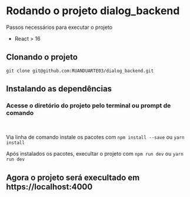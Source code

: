 # Rodando o projeto dialog_backend

Passos necessários para executar o projeto

- React > 16

## Clonando o projeto

`git clone git@github.com:RUANDUARTE03/dialog_backend.git`

## Instalando as dependências

### Acesse o diretório do projeto pelo terminal ou prompt de comando

<br>

Via linha de comando instale os pacotes com
`npm install --save` ou `yarn install`
<br>

Após instalados os pacotes, execultar o projeto com `npm run dev` ou `yarn run dev`

## Agora o projeto será execultado em https://localhost:4000

<br>
